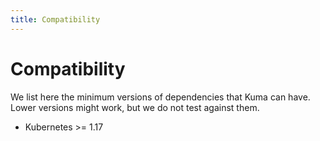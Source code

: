 ```yaml
---
title: Compatibility
---
```

# Compatibility

We list here the minimum versions of dependencies that Kuma can have.
Lower versions might work, but we do not test against them.

- Kubernetes >= 1.17
